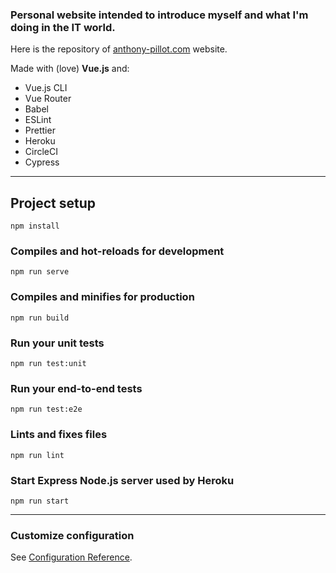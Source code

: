 ### Personal website intended to introduce myself and what I'm doing in the IT world.

Here is the repository of [anthony-pillot.com](https://www.anthony-pillot.com/) website.

Made with (love) **Vue.js** and:
* Vue.js CLI
* Vue Router
* Babel
* ESLint
* Prettier
* Heroku
* CircleCI
* Cypress

___

## Project setup
```
npm install
```

### Compiles and hot-reloads for development
```
npm run serve
```

### Compiles and minifies for production
```
npm run build
```

### Run your unit tests
```
npm run test:unit
```

### Run your end-to-end tests
```
npm run test:e2e
```

### Lints and fixes files
```
npm run lint
```

### Start Express Node.js server used by Heroku
```
npm run start
```

___

### Customize configuration
See [Configuration Reference](https://cli.vuejs.org/config/).
